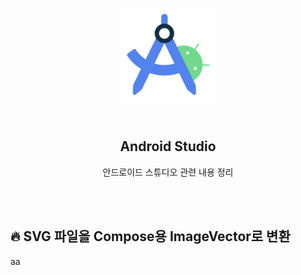 <div align="center">
  <p>
    <img src="../README.assets/studio.png">
  </p>
  <br>
  <h2>Android Studio</h2>
  <p>안드로이드 스튜디오 관련 내용 정리</p>
  <br>
  <br>
</div>


## 🔥 SVG 파일을 Compose용 ImageVector로 변환

aa
